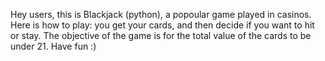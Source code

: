 Hey users, this is Blackjack (python), a popoular game played in casinos. Here is how to play: you get your cards, and then decide if you want to hit or stay. The objective of the game is for the total value of the cards to be under 21. Have fun :)
